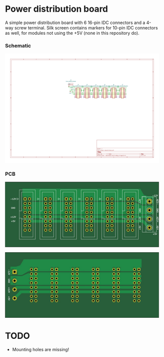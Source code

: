 # Power distribution board

A simple power distribution board with 6 16-pin IDC connectors and a 4-way screw terminal. Silk screen contains markers for 10-pin IDC connectors as well, for modules not using the +5V (none in this repository do).

### Schematic

![schematic](export/Schematic/power-board-schematic.svg)

### PCB

![top](export/PCB/2D_render/jlcpcb_green_enig/power-board-top.jpg)

![bottom](export/PCB/2D_render/jlcpcb_green_enig/power-board-bottom.jpg)

# TODO

- Mounting holes are missing!
